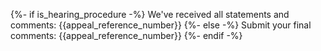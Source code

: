{%- if is_hearing_procedure -%}
	We've received all statements and comments: {{appeal_reference_number}}
{%- else -%}
	Submit your final comments: {{appeal_reference_number}}
{%- endif -%}
